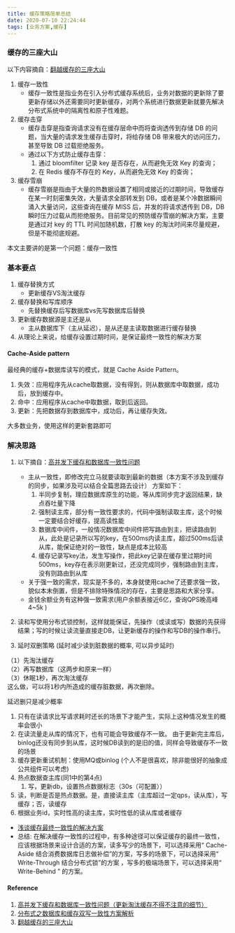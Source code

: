 ```yaml
---
title: 缓存策略简单总结
date: 2020-07-10 22:24:44
tags: [业务方案,缓存]
---
```


### 缓存的三座大山
以下内容摘自：[翻越缓存的三座大山](https://mp.weixin.qq.com/s/ziJ8OFiLA1it3sQvycN7Mg)
1. 缓存一致性
	- 缓存一致性是指业务在引入分布式缓存系统后，业务对数据的更新除了要更新存储以外还需要同时更新缓存，对两个系统进行数据更新就要先解决分布式系统中的隔离性和原子性难题。
2. 缓存击穿
	- 缓存击穿是指查询请求没有在缓存层命中而将查询透传到存储 DB 的问题，当大量的请求发生缓存击穿时，将给存储 DB 带来极大的访问压力，甚至导致 DB 过载拒绝服务。
	- 通过以下方式防止缓存击穿：
		1. 通过 bloomfilter 记录 key 是否存在，从而避免无效 Key 的查询；
		2. 在 Redis 缓存不存在的 Key，从而避免无效 Key 的查询；
3. 缓存雪崩	
	- 缓存雪崩是指由于大量的热数据设置了相同或接近的过期时间，导致缓存在某一时刻密集失效，大量请求全部转发到 DB，或者是某个冷数据瞬间涌入大量访问，这些查询在缓存 MISS 后，并发的将请求透传到 DB，DB 瞬时压力过载从而拒绝服务。目前常见的预防缓存雪崩的解决方案，主要是通过对 key 的 TTL 时间加随机数，打散 key 的淘汰时间来尽量规避，但是不能彻底规避。

本文主要讲的是第一个问题：缓存一致性

### 基本要点

1. 缓存替换方式
	- 更新缓存VS淘汰缓存
2. 缓存替换和写库顺序
	- 先替换缓存后写数据库vs先写数据库后替换
3. 更新缓存数据源是主还是从
	- 主从数据库下（主从延迟），是从还是主读取数据进行缓存替换
4. 从理论上来说，给缓存设置过期时间，是保证最终一致性的解决方案

#### Cache-Aside pattern

最经典的缓存+数据库读写的模式，就是 Cache Aside Pattern。

1. 失效：应用程序先从cache取数据，没有得到，则从数据库中取数据，成功后，放到缓存中。
2. 命中：应用程序从cache中取数据，取到后返回。
3. 更新：先把数据存到数据库中，成功后，再让缓存失效。

大多数业务，使用这样的更新套路即可

### 解决思路

1. 以下摘自：[高并发下缓存和数据库一致性问题](https://blog.csdn.net/ZLHZHJ/article/details/80176988)
	- 主从一致性，即修改完立马就要读取到最新的数据（本方案不涉及到缓存的同步，如果涉及可以结合全篇思路去设计） 方案如下：
		1. 半同步复制，理应数据库原生的功能，等从库同步完才返回结果，缺点吞吐量下降
		2. 强制读主库，部分有一致性要求的，代码中强制读取主库，这个时候一定要结合好缓存，提高读性能
		3. 数据库中间件，一般情况数据库中间件把写路由到主，把读路由到从，此处是记录所以写的key，在500ms内读主库，超过500ms后读从库，能保证绝对的一致性，缺点是成本比较高
		4. 缓存记录写key法，发生写操作，把此key记录在缓存里过期时间500ms，key存在表示刚更新过，还没完成同步，强制路由到主库，没有则路由到从库
	- 关于强一致的需求，现实是不多的，本身就使用cache了还要求强一致，貌似本末倒置，但是不排除特殊情况的存在，主要是思路和大家分享。
	- 金钱余额业务有这种强一致需求(用户余额表接近6亿，查询QPS晚高峰4~5k )

2. 读和写使用分布式锁控制，这样就能保证，先操作（或读或写）数据的先获得结果；写的时候让读流量直接走DB，让更新缓存的操作和写DB的操作串行。
3. 延时双删策略 (延时减少读到脏数据的概率, 可以异步延时)
<pre>
（1）先淘汰缓存
（2）再写数据库（这两步和原来一样）
（3）休眠1秒，再次淘汰缓存
这么做，可以将1秒内所造成的缓存脏数据，再次删除。
</pre>
延迟删只是减少概率
  1. 只有在读请求比写请求耗时还长的场景下才能产生，实际上这种情况发生的概率会很小
  2. 在读流量走从库的情况下，也有可能会导致缓存不一致。
    由于更新完主库后，binlog还没有同步到从库，这时候DB读到的是旧的值，同样会导致缓存不一致的场景
4. 缓存更新重试机制：使用MQ或binlog (个人不是很喜欢，除非能很好的抽象成公共组件可以考虑)
5. 热点数据查主库(同1中的第4点)  
	1. 写，更新db，设置热点数据标志（30s（可配置））
  2. 读，判断是否是热点数据。是，直接读主库（主库超过一定qps，读从库），写缓存；否，读缓存
6. 根据业务id，实时性高的读主库，实时性低的读从库或者缓存


+ [浅谈缓存最终一致性的解决方案](https://mp.weixin.qq.com/s/Y9S89MT0uAobzRKgYVrI9Q)
+ 总结: 在解决缓存一致性的过程中，有多种途径可以保证缓存的最终一致性，应该根据场景来设计合适的方案，读多写少的场景下，可以选择采用“ Cache-Aside 结合消费数据库日志做补偿”的方案，写多的场景下，可以选择采用“ Write-Through 结合分布式锁”的方案 ，写多的极端场景下，可以选择采用“ Write-Behind ” 的方案。



#### Reference

1. [高并发下缓存和数据库一致性问题（更新淘汰缓存不得不注意的细节）](https://blog.csdn.net/ZLHZHJ/article/details/80176988)
2. [分布式之数据库和缓存双写一致性方案解析](https://www.cnblogs.com/rjzheng/p/9041659.html)
3. [翻越缓存的三座大山](https://mp.weixin.qq.com/s/ziJ8OFiLA1it3sQvycN7Mg)

